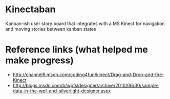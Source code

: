 Kinectaban
==========

Kanban-ish user story board that integrates with a MS Kinect for navigation and moving stories between kanban states

Reference links (what helped me make progress)
==========
* http://channel9.msdn.com/coding4fun/kinect/Drag-and-Drop-and-the-Kinect
* http://blogs.msdn.com/b/wpfsldesigner/archive/2010/06/30/sample-data-in-the-wpf-and-silverlight-designer.aspx
